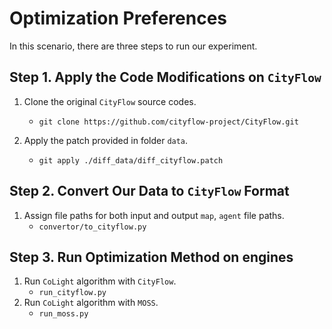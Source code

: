 # Optimization Preferences

In this scenario, there are three steps to run our experiment. 

## Step 1. Apply the Code Modifications on `CityFlow`

1. Clone the original `CityFlow` source codes.
   - `git clone https://github.com/cityflow-project/CityFlow.git`

2. Apply the patch provided in folder `data`.
   - `git apply ./diff_data/diff_cityflow.patch`

## Step 2. Convert Our Data to `CityFlow` Format

1. Assign file paths for both input and output `map`, `agent` file paths.
   -  `convertor/to_cityflow.py`

## Step 3. Run Optimization Method on engines

1. Run `CoLight` algorithm with `CityFlow`.
   - `run_cityflow.py`
2. Run `CoLight` algorithm with `MOSS`.
   - `run_moss.py`